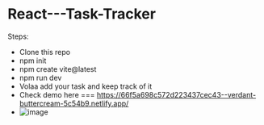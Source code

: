 # React---Task-Tracker

Steps:
* Clone this repo
* npm init
* npm create vite@latest
* npm run dev
* Volaa add your task and keep track of it
* Check demo here === https://66f5a698c572d223437cec43--verdant-buttercream-5c54b9.netlify.app/
* ![image](https://github.com/user-attachments/assets/c5f54e2a-ea81-4d90-95c6-5b3e77cdcd99)
